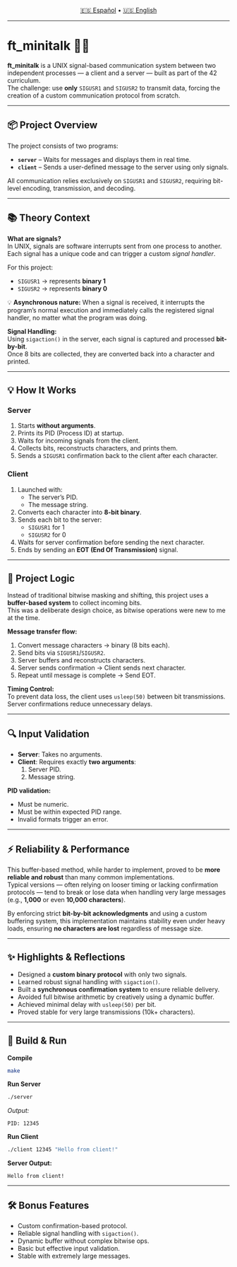 <p align="center">
  <a href="README.md">🇪🇸 Español</a> • <a href="README.en.md">🇺🇸 English</a>
</p>

---
# ft_minitalk 🧠💬

**ft_minitalk** is a UNIX signal-based communication system between two independent processes — a client and a server — built as part of the 42 curriculum.  
The challenge: use **only** `SIGUSR1` and `SIGUSR2` to transmit data, forcing the creation of a custom communication protocol from scratch.

---

## 📦 Project Overview

The project consists of two programs:

- **`server`** – Waits for messages and displays them in real time.  
- **`client`** – Sends a user-defined message to the server using only signals.

All communication relies exclusively on `SIGUSR1` and `SIGUSR2`, requiring bit-level encoding, transmission, and decoding.

---

## 📚 Theory Context

**What are signals?**  
In UNIX, signals are software interrupts sent from one process to another.  
Each signal has a unique code and can trigger a custom *signal handler*.

For this project:
- `SIGUSR1` → represents **binary 1**
- `SIGUSR2` → represents **binary 0**

💡 **Asynchronous nature:** When a signal is received, it interrupts the program’s normal execution and immediately calls the registered signal handler, no matter what the program was doing.

**Signal Handling:**  
Using `sigaction()` in the server, each signal is captured and processed **bit-by-bit**.  
Once 8 bits are collected, they are converted back into a character and printed.

---

## 💡 How It Works

### **Server**
1. Starts **without arguments**.
2. Prints its PID (Process ID) at startup.
3. Waits for incoming signals from the client.
4. Collects bits, reconstructs characters, and prints them.
5. Sends a `SIGUSR1` confirmation back to the client after each character.

### **Client**
1. Launched with:
   - The server’s PID.
   - The message string.
2. Converts each character into **8-bit binary**.
3. Sends each bit to the server:
   - `SIGUSR1` for 1
   - `SIGUSR2` for 0
4. Waits for server confirmation before sending the next character.
5. Ends by sending an **EOT (End Of Transmission)** signal.

---

## 🧠 Project Logic

Instead of traditional bitwise masking and shifting, this project uses a **buffer-based system** to collect incoming bits.  
This was a deliberate design choice, as bitwise operations were new to me at the time.

**Message transfer flow:**
1. Convert message characters → binary (8 bits each).
2. Send bits via `SIGUSR1`/`SIGUSR2`.
3. Server buffers and reconstructs characters.
4. Server sends confirmation → Client sends next character.
5. Repeat until message is complete → Send EOT.

**Timing Control:**  
To prevent data loss, the client uses `usleep(50)` between bit transmissions.  
Server confirmations reduce unnecessary delays.

---

## 🔍 Input Validation

- **Server**: Takes no arguments.  
- **Client**: Requires exactly **two arguments**:
  1. Server PID.
  2. Message string.

**PID validation:**
- Must be numeric.
- Must be within expected PID range.
- Invalid formats trigger an error.

---

## ⚡ Reliability & Performance

This buffer-based method, while harder to implement, proved to be **more reliable and robust** than many common implementations.  
Typical versions — often relying on looser timing or lacking confirmation protocols — tend to break or lose data when handling very large messages (e.g., **1,000** or even **10,000 characters**).  

By enforcing strict **bit-by-bit acknowledgments** and using a custom buffering system, this implementation maintains stability even under heavy loads, ensuring **no characters are lost** regardless of message size.

---

## ✨ Highlights & Reflections

- Designed a **custom binary protocol** with only two signals.  
- Learned robust signal handling with `sigaction()`.  
- Built a **synchronous confirmation system** to ensure reliable delivery.  
- Avoided full bitwise arithmetic by creatively using a dynamic buffer.  
- Achieved minimal delay with `usleep(50)` per bit.  
- Proved stable for very large transmissions (10k+ characters).

---

## 🚀 Build & Run

**Compile**
```bash
make
````

**Run Server**

```bash
./server
```

*Output:*

```
PID: 12345
```

**Run Client**

```bash
./client 12345 "Hello from client!"
```

**Server Output:**

```
Hello from client!
```

---

## 🛠️ Bonus Features

* Custom confirmation-based protocol.
* Reliable signal handling with `sigaction()`.
* Dynamic buffer without complex bitwise ops.
* Basic but effective input validation.
* Stable with extremely large messages.


